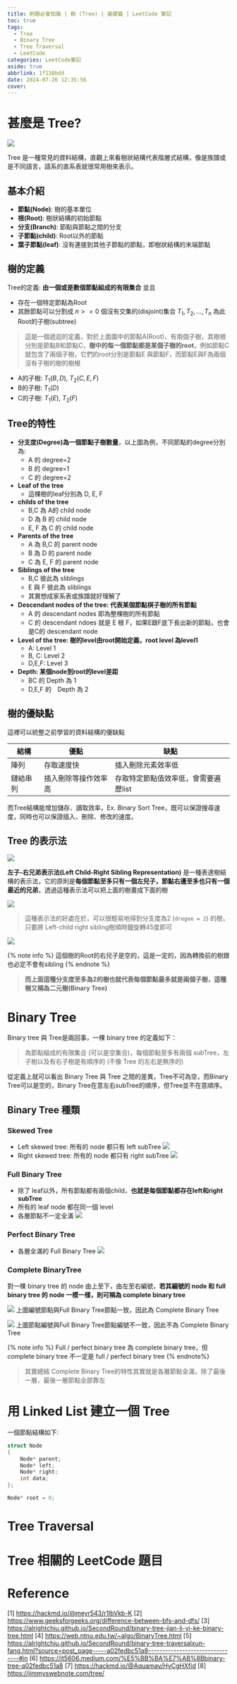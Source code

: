 ```yaml
---
title: 刷題必會知識 | 樹 (Tree) | 基礎篇 | LeetCode 筆記
toc: true
tags:
  - Tree
  - Binary Tree
  - Tree Traversal
  - LeetCode
categories: LeetCode筆記
aside: true
abbrlink: 1f138bdd
date: 2024-07-26 12:35:56
cover:
---
```



<!-- Roadmap: (Tree 介紹) -> (Binary Tree介紹) -> (Binary Tree 與 Binary Search Tree 差異) -> (Tree的走訪) -> (建立Binary Tree)  -->


# 甚麼是 Tree?

![](/img/LeetCode/tree/tree.png)


Tree 是一種常見的資料結構，直觀上來看樹狀結構代表階層式結構，像是族譜或是不同語言，語系的直系表就很常用樹來表示。


## 基本介紹

- **節點(Node)**: 樹的基本單位
- **根(Root)**: 樹狀結構的初始節點
- **分支(Branch)**: 節點與節點之間的分支
- **子節點(child)**: Root以外的節點
- **葉子節點(leaf)**: 沒有連接到其他子節點的節點，即樹狀結構的末端節點

## 樹的定義

Tree的定義: **由一個或是數個節點組成的有限集合** 並且

- 存在一個特定節點為Root
- 其餘節點可以分割成 $n >= 0$ 個沒有交集的(disjoint)集合 $T_{1},T_{2},...,T_{n}$ 為此Root的子樹(subtree)

> 這是一個遞迴的定義，對於上面圖中的節點A(Root)，有兩個子樹，其樹根分別是節點B和節點C，**樹中的每一個節點都是某個子樹的root**，例如節點C 就包含了兩個子樹，它們的root分別是節點E 與節點F，而節點E與F為兩個沒有子樹的樹的樹根

- A的子樹: $T_{1}(B,D)$, $T_{2}(C,E,F)$
- B的子樹: $T_{1}(D)$
- C的子樹: $T_{1}(E)$, $T_{2}(F)$

## Tree的特性

<!-- 這段感覺可以改成用圖表示，比較不冗 -->

- **分支度(Degree)為一個節點子樹數量**，以上圖為例，不同節點的degree分別為:
  - A 的 degree=2
  - B 的 degree=1
  - C 的 degree=2
- **Leaf of the tree**
  - 這棵樹的leaf分別為 D, E, F
- **childs of the tree**
  - B,C 為 A的 child node
  - D 為 B 的 child node
  - E, F 為 C 的 child node
- **Parents of the tree**
  - A 為 B,C 的 parent node
  - B 為 D 的 parent node
  - C 為 E, F 的 parent node
- **Siblings of the tree**
  - B,C 彼此為 sliblings
  - E 與 F 彼此為 sliblings
  - 其實想成家系表或族譜就好理解了
- **Descendant nodes of the tree: 代表某個節點棋子樹的所有節點**
  - A 的 descendant nodes 即為整棵樹的所有節點
  - C 的 descendant ndoes 就是 E 根 F，如果E跟F底下長出新的節點，也會是C的 descendant node
- **Level of the tree: 樹的level由root開始定義，root level 為level1**
  - A: Level 1
  - B, C: Level 2
  - D,E,F: Level 3
- **Depth: 某個node到root的level差距**
  - BC 的 Depth 為 1
  - D,E,F 的　Depth 為 2

## 樹的優缺點

這裡可以統整之前學習的資料結構的優缺點

| 結構 | 優點 | 缺點 |
|------|------|-----|
|陣列|存取速度快|插入刪除元素效率低|
|鏈結串列|插入刪除等操作效率高|存取特定節點值效率低，會需要遍歷list|

而Tree結構能增加儲存、讀取效率，Ex. Binary Sort Tree，既可以保證搜尋速度，同時也可以保證插入、刪除、修改的速度。

## Tree 的表示法

![](/img/LeetCode/tree/tree2.png)

**左子-右兄弟表示法(Left Child-Right Sibling Representation)** 是一種表達樹結構的表示法，它的原則是**每個節點至多只有一個左兒子，節點右邊至多也只有一個最近的兄弟**，透過這種表示法可以把上面的樹畫成下面的樹

![](/img/LeetCode/tree/LC-RS.png)

> 這種表示法的好處在於，可以很輕易地得到分支度為2 (`dregee = 2`) 的樹，只要將 Left-child right sibling樹順時鐘旋轉45度即可

![](/img/LeetCode/tree/binary_tree.png)


{% note info %}
這個樹的Root的右兒子是空的，這是一定的，因為轉換前的樹跟也必定不會有sibling
{% endnote %}

> **而上面這種分支度至多為2的樹也就代表每個節點最多就是兩個子樹，這種樹又稱為二元樹(Binary Tree)**


# Binary Tree

Binary tree 與 Tree是兩回事，一棵 binary tree 的定義如下：

> 為節點組成的有限集合 (可以是空集合)，每個節點至多有兩個 subTree，左子樹以及有右子樹是有順序的 (不像 Tree 的左右是無序的)

從定義上就可以看出 Binary Tree 與 Tree 之間的差異，Tree不可為空，而Binary Tree可以是空的，Binary Tree在意左右subTree的順序，但Tree並不在意順序。

## Binary Tree 種類

### Skewed Tree
- Left skewed tree: 所有的 node 都只有 left subTree
![](/img/LeetCode/tree/ls_tree.png)
- Right skewed tree: 所有的 node 都只有 right subTree
![](/img/LeetCode/tree/rs_tree.png)

###  Full Binary Tree

- 除了 leaf以外，所有節點都有兩個child，**也就是每個節點都存在left和right subTree**
- 所有的 leaf node 都在同一個 level
- 各層節點不一定全滿
![](/img/LeetCode/tree/new_full_btr.png)

### Perfect Binary Tree
- 各層全滿的 Full Binary Tree
![](/img/LeetCode/tree/full_btr.png)

### Complete BinaryTree

對一棵 binary tree 的 node 由上至下，由左至右編號，**若其編號的 node 和 full binary tree 的 node 一模一樣，則可稱為 complete binary tree**

![](/img/LeetCode/tree/complete_btr.png)
上圖編號節點與Full Binary Tree節點一致，因此為 Complete Binary Tree

![](/img/LeetCode/tree/not_complete_btr.png)
上圖節點編號與Full Binary Tree節點編號不一致，因此不為 Complete Binary Tree

{% note info %}
Full / perfect binary tree 為 complete binary tree，但 complete binary tree 不一定是 full / perfect binary tree
{% endnote%}

> 其實總結 Complete Binary Tree的特性其實就是各層節點全滿，除了最後一層，最後一層節點全部靠左


# 用 Linked List 建立一個 Tree

一個節點結構如下:

```cpp
struct Node
{
	Node* parent;
	Node* left;
	Node* right;
	int data;
};

Node* root = 0;
```


 
# Tree Traversal




# Tree 相關的 LeetCode 題目


# Reference

[1] https://hackmd.io/@meyr543/r1lbVkb-K
[2] https://www.geeksforgeeks.org/difference-between-bfs-and-dfs/
[3] https://alrightchiu.github.io/SecondRound/binary-tree-jian-li-yi-ke-binary-tree.html
[4] https://web.ntnu.edu.tw/~algo/BinaryTree.html
[5] https://alrightchiu.github.io/SecondRound/binary-tree-traversalxun-fang.html?source=post_page-----a02fedbc51a8--------------------------------#in
[6] https://it5606.medium.com/%E5%BB%BA%E7%AB%8Bbinary-tree-a02fedbc51a8
[7] https://hackmd.io/@Aquamay/HyCgHXfid
[8] https://jimmyswebnote.com/tree/